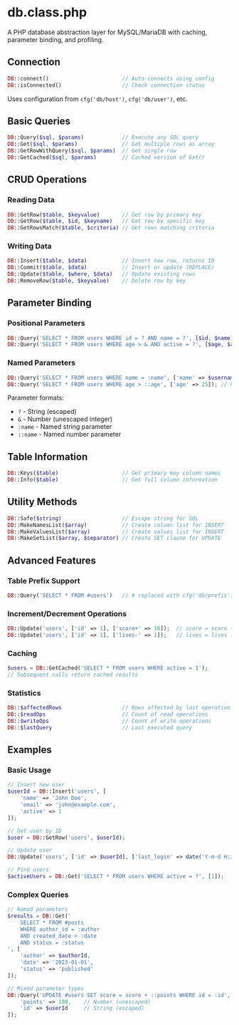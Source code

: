 # db.class.php

A PHP database abstraction layer for MySQL/MariaDB with caching, parameter binding, and profiling.

## Connection

```php
DB::connect()                       // Auto-connects using config
DB::isConnected()                   // Check connection status
```

Uses configuration from `cfg('db/host')`, `cfg('db/user')`, etc.

## Basic Queries

```php
DB::Query($sql, $params)            // Execute any SQL query
DB::Get($sql, $params)              // Get multiple rows as array
DB::GetRowWithQuery($sql, $params)  // Get single row
DB::GetCached($sql, $params)        // Cached version of Get()
```

## CRUD Operations

### Reading Data
```php
DB::GetRow($table, $keyvalue)       // Get row by primary key
DB::GetRow($table, $id, $keyname)   // Get row by specific key
DB::GetRowsMatch($table, $criteria) // Get rows matching criteria
```

### Writing Data
```php
DB::Insert($table, $data)           // Insert new row, returns ID
DB::Commit($table, $data)           // Insert or update (REPLACE)
DB::Update($table, $where, $data)   // Update existing rows
DB::RemoveRow($table, $keyvalue)    // Delete row by key
```

## Parameter Binding

### Positional Parameters
```php
DB::Query('SELECT * FROM users WHERE id = ? AND name = ?', [$id, $name]);
DB::Query('SELECT * FROM users WHERE age > & AND active = ?', [$age, $active]);
```

### Named Parameters
```php
DB::Query('SELECT * FROM users WHERE name = :name', ['name' => $username]);
DB::Query('SELECT * FROM users WHERE age > ::age', ['age' => 25]); // Number format
```

Parameter formats:
- `?` - String (escaped)
- `&` - Number (unescaped integer)
- `:name` - Named string parameter
- `::name` - Named number parameter

## Table Information

```php
DB::Keys($table)                    // Get primary key column names
DB::Info($table)                    // Get full column information
```

## Utility Methods

```php
DB::Safe($string)                   // Escape string for SQL
DB::MakeNamesList($array)           // Create column list for INSERT
DB::MakeValuesList($array)          // Create values list for INSERT  
DB::MakeSetList($array, $separator) // Create SET clause for UPDATE
```

## Advanced Features

### Table Prefix Support
```php
DB::Query('SELECT * FROM #users')   // # replaced with cfg('db/prefix')
```

### Increment/Decrement Operations
```php
DB::Update('users', ['id' => 1], ['score+' => 10]);  // score = score + 10
DB::Update('users', ['id' => 1], ['lives-' => 1]);   // lives = lives - 1
```

### Caching
```php
$users = DB::GetCached('SELECT * FROM users WHERE active = 1');
// Subsequent calls return cached results
```

### Statistics
```php
DB::$affectedRows                   // Rows affected by last operation
DB::$readOps                        // Count of read operations
DB::$writeOps                       // Count of write operations
DB::$lastQuery                      // Last executed query
```

## Examples

### Basic Usage
```php
// Insert new user
$userId = DB::Insert('users', [
    'name' => 'John Doe',
    'email' => 'john@example.com',
    'active' => 1
]);

// Get user by ID
$user = DB::GetRow('users', $userId);

// Update user
DB::Update('users', ['id' => $userId], ['last_login' => date('Y-m-d H:i:s')]);

// Find users
$activeUsers = DB::Get('SELECT * FROM users WHERE active = ?', [1]);
```

### Complex Queries
```php
// Named parameters
$results = DB::Get('
    SELECT * FROM #posts 
    WHERE author_id = :author 
    AND created_date > :date 
    AND status = :status
', [
    'author' => $authorId,
    'date' => '2023-01-01',
    'status' => 'published'
]);

// Mixed parameter types
DB::Query('UPDATE #users SET score = score + ::points WHERE id = :id', [
    'points' => 100,    // Number (unescaped)
    'id' => $userId     // String (escaped)
]);
```

